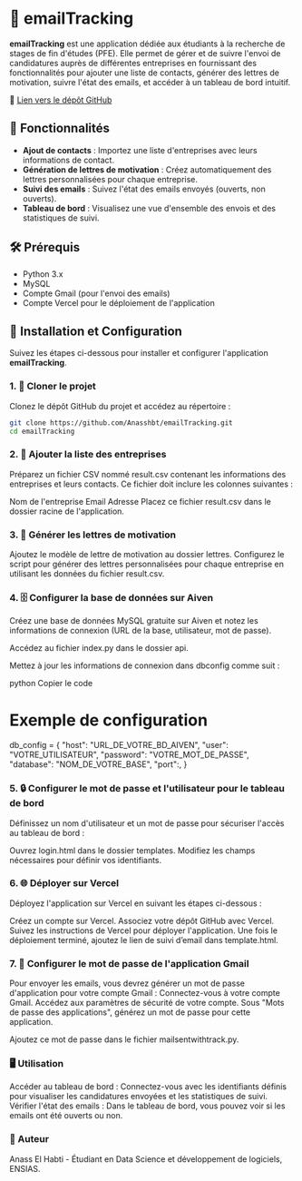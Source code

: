 # 📧 emailTracking

**emailTracking** est une application dédiée aux étudiants à la recherche de stages de fin d'études (PFE). Elle permet de gérer et de suivre l'envoi de candidatures auprès de différentes entreprises en fournissant des fonctionnalités pour ajouter une liste de contacts, générer des lettres de motivation, suivre l'état des emails, et accéder à un tableau de bord intuitif.

🔗 [Lien vers le dépôt GitHub](https://github.com/Anasshbt/emailTracking.git)

## 🎯 Fonctionnalités

- **Ajout de contacts** : Importez une liste d'entreprises avec leurs informations de contact.
- **Génération de lettres de motivation** : Créez automatiquement des lettres personnalisées pour chaque entreprise.
- **Suivi des emails** : Suivez l'état des emails envoyés (ouverts, non ouverts).
- **Tableau de bord** : Visualisez une vue d'ensemble des envois et des statistiques de suivi.

## 🛠️ Prérequis

- Python 3.x
- MySQL
- Compte Gmail (pour l'envoi des emails)
- Compte Vercel pour le déploiement de l'application

## 🚀 Installation et Configuration

Suivez les étapes ci-dessous pour installer et configurer l'application **emailTracking**.

### 1. 📂 Cloner le projet

Clonez le dépôt GitHub du projet et accédez au répertoire :

```bash
git clone https://github.com/Anasshbt/emailTracking.git
cd emailTracking
```
### 2. 📄 Ajouter la liste des entreprises
Préparez un fichier CSV nommé result.csv contenant les informations des entreprises et leurs contacts. Ce fichier doit inclure les colonnes suivantes :

Nom de l'entreprise
Email
Adresse
Placez ce fichier result.csv dans le dossier racine de l'application.

### 3. 📝 Générer les lettres de motivation
Ajoutez le modèle de lettre de motivation au dossier lettres. Configurez le script pour générer des lettres personnalisées pour chaque entreprise en utilisant les données du fichier result.csv.

### 4. 🗄️ Configurer la base de données sur Aiven
Créez une base de données MySQL gratuite sur Aiven et notez les informations de connexion (URL de la base, utilisateur, mot de passe).

Accédez au fichier index.py dans le dossier api.

Mettez à jour les informations de connexion dans dbconfig comme suit :

python
Copier le code
# Exemple de configuration
db_config = {
    "host": "URL_DE_VOTRE_BD_AIVEN",
    "user": "VOTRE_UTILISATEUR",
    "password": "VOTRE_MOT_DE_PASSE",
    "database": "NOM_DE_VOTRE_BASE",
    "port":,
}
### 5. 🔒 Configurer le mot de passe et l'utilisateur pour le tableau de bord
Définissez un nom d'utilisateur et un mot de passe pour sécuriser l'accès au tableau de bord :

Ouvrez login.html dans le dossier templates.
Modifiez les champs nécessaires pour définir vos identifiants.
### 6. 🌐 Déployer sur Vercel
Déployez l'application sur Vercel en suivant les étapes ci-dessous :

Créez un compte sur Vercel.
Associez votre dépôt GitHub avec Vercel.
Suivez les instructions de Vercel pour déployer l'application.
Une fois le déploiement terminé, ajoutez le lien de suivi d’email dans template.html.
### 7. 🔐 Configurer le mot de passe de l'application Gmail
Pour envoyer les emails, vous devrez générer un mot de passe d'application pour votre compte Gmail :
Connectez-vous à votre compte Gmail.
Accédez aux paramètres de sécurité de votre compte.
Sous "Mots de passe des applications", générez un mot de passe pour cette application.

Ajoutez ce mot de passe dans le fichier mailsentwithtrack.py.

### 🖥️ Utilisation
Accéder au tableau de bord : Connectez-vous avec les identifiants définis pour visualiser les candidatures envoyées et les statistiques de suivi.
Vérifier l'état des emails : Dans le tableau de bord, vous pouvez voir si les emails ont été ouverts ou non.
### 👤 Auteur
Anass El Habti - Étudiant en Data Science et développement de logiciels, ENSIAS.
